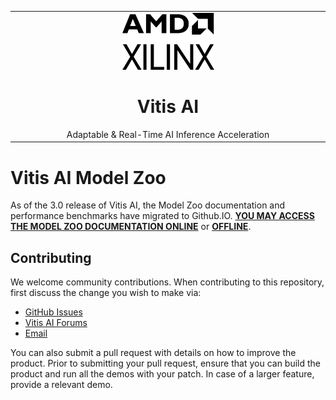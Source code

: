 ﻿<table class="sphinxhide">
 <tr>
   <td align="center"><img src="https://raw.githubusercontent.com/Xilinx/Image-Collateral/main/xilinx-logo.png" width="30%"/><h1>Vitis AI</h1><h0>Adaptable & Real-Time AI Inference Acceleration</h0>
   </td>
 </tr>
</table>


# Vitis AI Model Zoo

As of the 3.0 release of Vitis AI, the Model Zoo documentation and performance benchmarks have migrated to Github.IO.  **[YOU MAY ACCESS THE MODEL ZOO DOCUMENTATION ONLINE](https://xilinx.github.io/Vitis-AI/docs/workflow-model-zoo)** or **[OFFLINE](../docs/docs/workflow-model-zoo.html)**.


## Contributing

We welcome community contributions. When contributing to this repository, first discuss the change you wish to make via:

-  [GitHub Issues](https://github.com/Xilinx/Vitis-AI/issues)
-  [Vitis AI Forums](https://forums.xilinx.com/t5/AI-and-Vitis-AI/bd-p/AI)
-  <a href="mailto:xilinx_ai_model_zoo@xilinx.com">Email</a>

You can also submit a pull request with details on how to improve the product. Prior to submitting your pull request, ensure that you can build the product and run all the demos with your patch. In case of a larger feature, provide a relevant demo.
